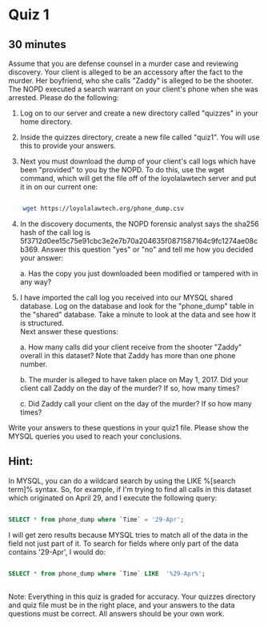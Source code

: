 # Quiz 1

## 30 minutes

Assume that you are defense counsel in a murder case and reviewing discovery. 
Your client is alleged to be an accessory after the fact to the murder. Her 
boyfriend, who she calls "Zaddy" is alleged to be the shooter. The NOPD 
executed a search warrant on your client's phone when she was arrested. Please 
do the following:

1. Log on to our server and create a new directory called "quizzes" in your 
   home directory.

2. Inside the quizzes directory, create a new file called "quiz1". You will use 
   this to provide your answers.

3. Next you must download the dump of your client's call logs which have been 
   "provided" to you by the NOPD. To do this, use the wget command, which will 
   get the file off of the loyolalawtech server and put it in on our current 
   one:

```bash

    wget https://loyolalawtech.org/phone_dump.csv

```

4. In the discovery documents, the NOPD forensic analyst says the sha256 hash 
   of the call log is 
   5f3712d0ee15c75e91cbc3e2e7b70a204635f0871587164c9fc1274ae08cb369.
   Answer this question "yes" or "no" and tell me how you decided your answer: 
   
   a. Has the copy you just downloaded been modified or tampered with in any 
   way?

5. I have imported the call log you received into our MYSQL shared database. 
   Log on the database and look for the "phone_dump" table in the "shared" 
   database. Take a minute to look at the data and see how it is structured.  
   Next answer these questions:

   a. How many calls did your client receive from the shooter "Zaddy" overall 
   in this dataset? Note that Zaddy has more than one phone number.

   b. The murder is alleged to have taken place on May 1, 2017. Did your client 
   call Zaddy on the day of the murder? If so, how many times?

   c. Did Zaddy call your client on the day of the murder? If so how many 
   times?

Write your answers to these questions in your quiz1 file. Please show the MYSQL 
queries you used to reach your conclusions.

## Hint:

In MYSQL, you can do a wildcard search by using the LIKE %[search term]% 
syntax.  So, for example, if I'm trying to find all calls in this dataset which 
originated on April 29, and I execute the following query:

```sql

SELECT * from phone_dump where `Time` = '29-Apr';

```

I will get zero results because MYSQL tries to match all of the data in the 
field not just part of it. To search for fields where only part of the data 
contains '29-Apr', I would do:


```sql

SELECT * from phone_dump where `Time` LIKE  '%29-Apr%';

```

##

Note: Everything in this quiz is graded for accuracy. Your quizzes directory 
and quiz file must be in the right place, and your answers to the data 
questions must be correct. All answers should be your own work.
